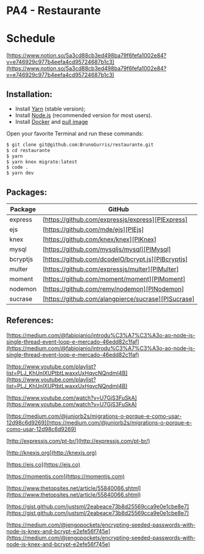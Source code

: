 # PA4 - Restaurante

# Schedule

[https://www.notion.so/5a3cd88cb3ed498ba79f6fefa1002e84?v=e746929c977b4eefa4cd95724687b1c3](https://www.notion.so/5a3cd88cb3ed498ba79f6fefa1002e84?v=e746929c977b4eefa4cd95724687b1c3)

## Installation:
  - Install [Yarn](https://classic.yarnpkg.com/en/docs/install) (stable version);
  - Install [Node.js](https://nodejs.org/) (recommended version for most users).
  - Install [Docker](https://www.docker.com/products/docker-desktop) and [pull image](https://hub.docker.com/_/mysql)

Open your favorite Terminal and run these commands:

```sh
$ git clone git@github.com:BrunoGurris/restaurante.git
$ cd restaurante
$ yarn
$ yarn knex migrate:latest
$ code .
$ yarn dev
```

## Packages:

| Package | GitHub |
| ------ | ------ |
| express | [https://github.com/expressjs/express][PlExpress] |
| ejs | [https://github.com/mde/ejs][PlEjs] |
| knex | [https://github.com/knex/knex][PlKnex] |
| mysql | [https://github.com/mysqljs/mysql][PlMysql] |
| bcryptjs | [https://github.com/dcodeIO/bcrypt.js][PlBcryptjs] |
| multer | [https://github.com/expressjs/multer][PlMulter] |
| moment | [https://github.com/moment/moment][PlMoment] |
| nodemon | [https://github.com/remy/nodemon][PlNodemon] |
| sucrase | [https://github.com/alangpierce/sucrase][PlSucrase] |

   [PlExpress]: <https://github.com/expressjs/express/blob/master/Readme.md>
   [PlEjs]: <https://github.com/mde/ejs>
   [PlKnex]: <https://github.com/knex/knex>
   [PlMysql]: <https://github.com/mysqljs/mysql>
   [PlBcryptjs]: <https://github.com/dcodeIO/bcrypt.js>
   [PlMulter]: <https://github.com/expressjs/multer>
   [PlMoment]: <https://github.com/moment/moment>
   [PlNodemon]: <https://github.com/remy/nodemon>
   [PlSucrase]: <https://github.com/alangpierce/sucrase>

## References:
[https://medium.com/@fabiojanio/introdu%C3%A7%C3%A3o-ao-node-js-single-thread-event-loop-e-mercado-46edd82c1faf](https://medium.com/@fabiojanio/introdu%C3%A7%C3%A3o-ao-node-js-single-thread-event-loop-e-mercado-46edd82c1faf)

[https://www.youtube.com/playlist?list=PLJ_KhUnlXUPtbtLwaxxUxHqvcNQndmI4B](https://www.youtube.com/playlist?list=PLJ_KhUnlXUPtbtLwaxxUxHqvcNQndmI4B)

[https://www.youtube.com/watch?v=U7GjS3FuSkA](https://www.youtube.com/watch?v=U7GjS3FuSkA)

[https://medium.com/@juniorb2s/migrations-o-porque-e-como-usar-12d98c6d9269](https://medium.com/@juniorb2s/migrations-o-porque-e-como-usar-12d98c6d9269)

[http://expressjs.com/pt-br/](http://expressjs.com/pt-br/)

[http://knexjs.org](http://knexjs.org)

[https://ejs.co](https://ejs.co)

[https://momentjs.com](https://momentjs.com)

[https://www.thetopsites.net/article/55840066.shtml](https://www.thetopsites.net/article/55840066.shtml)

[https://gist.github.com/justsml/2eabeace73b8d25569cca9e0e1cbe8e7](https://gist.github.com/justsml/2eabeace73b8d25569cca9e0e1cbe8e7)

[https://medium.com/@jengopockets/encrypting-seeded-passwords-with-node-js-knex-and-bcrypt-e2efe56f745e](https://medium.com/@jengopockets/encrypting-seeded-passwords-with-node-js-knex-and-bcrypt-e2efe56f745e)